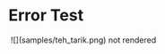 # Error Test

<img badattr=badval>
![](samples/teh_tarik.png)
</img>

<align invalid>
not rendered
</align>
